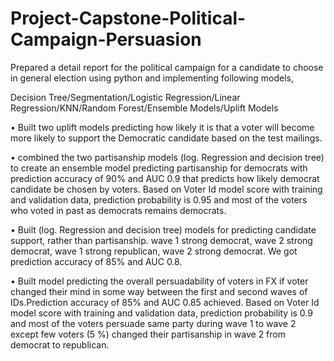 # Project-Capstone-Political-Campaign-Persuasion

Prepared a detail report for the political campaign for a candidate to choose in general election using python and implementing following models,

Decision Tree/Segmentation/Logistic Regression/Linear Regression/KNN/Random Forest/Ensemble Models/Uplift Models 

•	Built two uplift models predicting how likely it is that a voter will become more likely to support the Democratic candidate based on the test mailings.

•	combined the two partisanship models (log. Regression and decision tree) to create an ensemble model predicting partisanship for democrats with prediction accuracy of 90% and AUC 0.9 that predicts how likely democrat candidate be chosen by voters. Based on Voter Id model score with training and validation data, prediction probability is 0.95 and most of the voters who voted in past as democrats remains democrats.

•	Built (log. Regression and decision tree) models for predicting candidate support, rather than partisanship. wave 1 strong democrat, wave 2 strong democrat, wave 1 strong republican, wave 2 strong democrat. We got prediction accuracy of 85% and AUC 0.8.

•	Built model predicting the overall persuadability of voters in FX if voter changed their mind in some way between the first and second waves of IDs.Prediction accuracy of 85% and AUC 0.85 achieved. Based on Voter Id model score with training and validation data, prediction probability is 0.9 and most of the voters persuade same party during wave 1 to wave 2 except few voters (5 %) changed their partisanship in wave 2 from democrat to republican.

